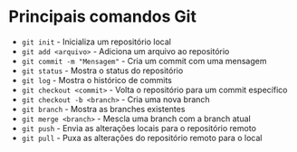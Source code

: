# Principais comandos Git

- `git init` - Inicializa um repositório local
- `git add <arquivo>` - Adiciona um arquivo ao repositório
- `git commit -m "Mensagem"` - Cria um commit com uma mensagem
- `git status` - Mostra o status do repositório
- `git log` - Mostra o histórico de commits
- `git checkout <commit>` - Volta o repositório para um commit específico
- `git checkout -b <branch>` - Cria uma nova branch
- `git branch` - Mostra as branches existentes
- `git merge <branch>` - Mescla uma branch com a branch atual
- `git push` - Envia as alterações locais para o repositório remoto
- `git pull` - Puxa as alterações do repositório remoto para o local
